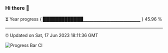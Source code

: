 ### Hi there 👋

⏳ Year progress { █████████████▁▁▁▁▁▁▁▁▁▁▁▁▁▁▁▁▁ } 45.96 %

---

⏰ Updated on Sat, 17 Jun 2023 18:11:36 GMT

![Progress Bar CI](https://github.com/liununu/liununu/workflows/Progress%20Bar%20CI/badge.svg)

